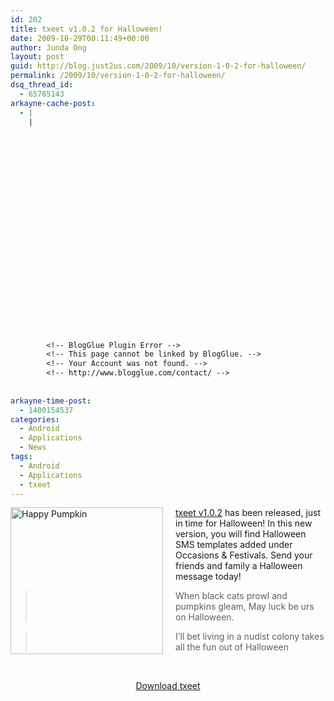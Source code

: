 ```yaml
---
id: 202
title: txeet v1.0.2 for Halloween!
date: 2009-10-29T00:11:49+00:00
author: Junda Ong
layout: post
guid: http://blog.just2us.com/2009/10/version-1-0-2-for-halloween/
permalink: /2009/10/version-1-0-2-for-halloween/
dsq_thread_id:
  - 65765143
arkayne-cache-post:
  - |
    |
        
        
        
        
        
        
        
        
        
        
        
        
        
        
        
        
        
        
        
        
        
        
        
        <!-- BlogGlue Plugin Error -->
        <!-- This page cannot be linked by BlogGlue. -->
        <!-- Your Account was not found. -->
        <!-- http://www.blogglue.com/contact/ -->
        
        
arkayne-time-post:
  - 1400154537
categories:
  - Android
  - Applications
  - News
tags:
  - Android
  - Applications
  - txeet
---
```

<a href="http://blog.just2us.com/wp-content/uploads/2009/10/Happy-Pumpkin.jpg" onclick="__gaTracker('send', 'event', 'outbound-article', 'http://blog.just2us.com/wp-content/uploads/2009/10/Happy-Pumpkin.jpg', '');"><img style="border-top-width: 0px; border-left-width: 0px; border-bottom-width: 0px; margin: 0px 20px 0px 0px; border-right-width: 0px" height="235" alt="Happy Pumpkin" src="http://blog.just2us.com/wp-content/uploads/2009/10/Happy-Pumpkin_thumb.jpg" width="244" align="left" border="0" /></a><a href="http://txeet.com" onclick="__gaTracker('send', 'event', 'outbound-article', 'http://txeet.com', 'txeet v1.0.2');">txeet v1.0.2</a> has been released, just in time for Halloween! In this new version, you will find Halloween SMS templates added under Occasions & Festivals. Send your friends and family a Halloween message today!

> When black cats prowl and pumpkins gleam, May luck be urs on Halloween.

> I&#8217;ll bet living in a nudist colony takes all the fun out of Halloween

&nbsp;

<p align="center">
  <a href="http://txeet.com/download" onclick="__gaTracker('send', 'event', 'outbound-article', 'http://txeet.com/download', 'Download txeet');">Download txeet</a>
</p>

<div style="font-size:0px;height:0px;line-height:0px;margin:0;padding:0;clear:both">
</div>
